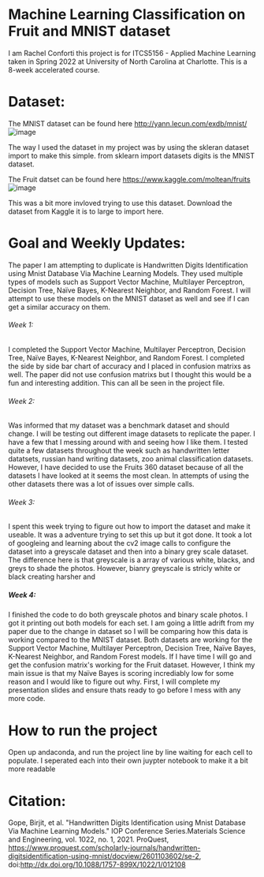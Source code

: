 
# Machine Learning Classification on Fruit and MNIST dataset
I am Rachel Conforti this project is for ITCS5156 - Applied Machine Learning taken in Spring 2022 at University of North Carolina at Charlotte. This is a 8-week accelerated course.

# Dataset:
The MNIST dataset can be found here http://yann.lecun.com/exdb/mnist/
![image](https://user-images.githubusercontent.com/50918318/151715870-646c140d-e907-48eb-9e58-72465c6e8499.png)

The way I used the dataset in my project was by using the skleran dataset import to make this simple.
  from sklearn import datasets
  digits is the MNIST dataset. 
  
The Fruit datset can be found here https://www.kaggle.com/moltean/fruits
![image](https://user-images.githubusercontent.com/50918318/154775067-081ad4fa-9815-4076-84fd-5fa1c72d9259.png)

This was a bit more invloved trying to use this dataset. Download the dataset from Kaggle it is to large to import here.  

# Goal and Weekly Updates:
The paper I am attempting to duplicate is Handwritten Digits Identification using Mnist Database Via Machine Learning Models. They used multiple types of models such as Support Vector Machine, Multilayer Perceptron, Decision Tree, Naïve Bayes, K-Nearest Neighbor, and Random Forest. I will attempt to use these models on the MNIST dataset as well and see if I can get a similar accuracy on them. 

###### Week 1:
I completed the Support Vector Machine, Multilayer Perceptron, Decision Tree, Naïve Bayes, K-Nearest Neighbor, and Random Forest. I completed the side by side bar chart of accuracy and I placed in confusion matrixs as well. The paper did not use confusion matrixs but I thought this would be a fun and interesting addition. This can all be seen in the project file.

###### Week 2:
Was informed that my dataset was a benchmark dataset and should change. I will be testing out different image datasets to replicate the paper. I have a few that I messing around with and seeing how I like them. I tested quite a few datasets throughout the week such as handwritten letter datatsets, russian hand writing datasets, zoo animal classification datasets. However, I have decided to use the Fruits 360 dataset because of all the datasets I have looked at it seems the most clean. In attempts of using the other datasets there was a lot of issues over simple calls. 

###### Week 3:
I spent this week trying to figure out how to import the dataset and make it useable. It was a adventure trying to set this up but it got done. It took a lot of googleing and learning about the cv2 image calls to configure the dataset into a greyscale dataset and then into a binary grey scale dataset. The difference here is that greyscale is a array of various white, blacks, and greys to shade the photos. However, bianry greyscale is stricly white or black creating harsher and 

##### Week 4:
I finished the code to do both greyscale photos and binary scale photos. I got it printing out both models for each set. I am going a little adrift from my paper due to the change in dataset so I will be comparing how this data is working compared to the MNIST dataset. Both datasets are working for the Support Vector Machine, Multilayer Perceptron, Decision Tree, Naïve Bayes, K-Nearest Neighbor, and Random Forest models. If I have time I will go and get the confusion matrix's working for the Fruit dataset. However, I think my main issue is that my Naïve Bayes is scoring incrediably low for some reason and I would like to figure out why. First, I will complete my presentation slides and ensure thats ready to go before I mess with any more code. 

# How to run the project
Open up andaconda, and run the project line by line waiting for each cell to populate. I seperated each into their own juypter notebook to make it a bit more readable

# Citation:
Gope, Birjit, et al. "Handwritten Digits Identification using Mnist Database Via	Machine	Learning Models." IOP Conference Series.Materials Science and	Engineering, vol. 1022, no. 1, 2021. ProQuest, https://www.proquest.com/scholarly-journals/handwritten-digitsidentification-using-mnist/docview/2601103602/se-2,	doi:http://dx.doi.org/10.1088/1757-899X/1022/1/012108
